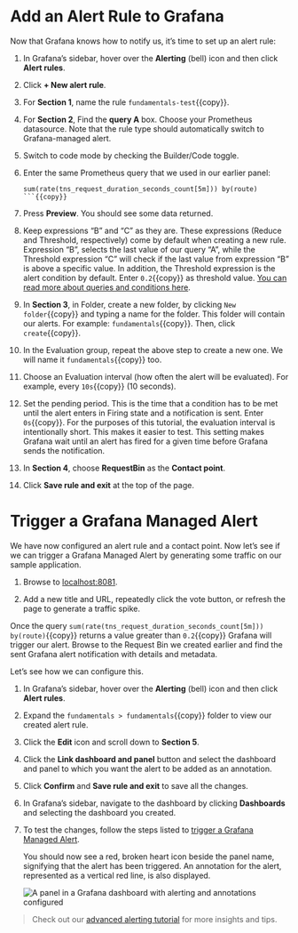 # Add an Alert Rule to Grafana

Now that Grafana knows how to notify us, it’s time to set up an alert rule:

1. In Grafana’s sidebar, hover over the **Alerting** (bell) icon and then click **Alert rules**.

1. Click **+ New alert rule**.

1. For **Section 1**, name the rule `fundamentals-test`{{copy}}.

1. For **Section 2**, Find the **query A** box. Choose your Prometheus datasource. Note that the rule type should automatically switch to Grafana-managed alert.

1. Switch to code mode by checking the Builder/Code toggle.

1. Enter the same Prometheus query that we used in our earlier panel:

   ```
   sum(rate(tns_request_duration_seconds_count[5m])) by(route)
   ```{{copy}}

1. Press **Preview**. You should see some data returned.

1. Keep expressions “B” and “C” as they are. These expressions (Reduce and Threshold, respectively) come by default when creating a new rule. Expression “B”, selects the last value of our query “A”, while the Threshold expression “C” will check if the last value from expression “B” is above a specific value. In addition, the Threshold expression is the alert condition by default. Enter `0.2`{{copy}} as threshold value. [You can read more about queries and conditions here](https://grafana.com/docs/grafana/latest/alerting/fundamentals/alert-rules/queries-conditions/#expression-queries).

1. In **Section 3**, in Folder, create a new folder, by clicking `New folder`{{copy}} and typing a name for the folder. This folder will contain our alerts. For example: `fundamentals`{{copy}}. Then, click `create`{{copy}}.

1. In the Evaluation group, repeat the above step to create a new one. We will name it `fundamentals`{{copy}} too.

1. Choose an Evaluation interval (how often the alert will be evaluated). For example, every `10s`{{copy}} (10 seconds).

1. Set the pending period. This is the time that a condition has to be met until the alert enters in Firing state and a notification is sent. Enter `0s`{{copy}}. For the purposes of this tutorial, the evaluation interval is intentionally short. This makes it easier to test. This setting makes Grafana wait until an alert has fired for a given time before Grafana sends the notification.

1. In **Section 4**, choose **RequestBin** as the **Contact point**.

1. Click **Save rule and exit** at the top of the page.

# Trigger a Grafana Managed Alert

We have now configured an alert rule and a contact point. Now let’s see if we can trigger a Grafana Managed Alert by generating some traffic on our sample application.

1. Browse to [localhost:8081]({{TRAFFIC_HOST1_8081}}).

1. Add a new title and URL, repeatedly click the vote button, or refresh the page to generate a traffic spike.

Once the query `sum(rate(tns_request_duration_seconds_count[5m])) by(route)`{{copy}} returns a value greater than `0.2`{{copy}} Grafana will trigger our alert. Browse to the Request Bin we created earlier and find the sent Grafana alert notification with details and metadata.

Let’s see how we can configure this.

1. In Grafana’s sidebar, hover over the **Alerting** (bell) icon and then click **Alert rules**.

1. Expand the `fundamentals > fundamentals`{{copy}} folder to view our created alert rule.

1. Click the **Edit** icon and scroll down to **Section 5**.

1. Click the **Link dashboard and panel** button and select the dashboard and panel to which you want the alert to be added as an annotation.

1. Click **Confirm** and **Save rule and exit** to save all the changes.

1. In Grafana’s sidebar, navigate to the dashboard by clicking **Dashboards** and selecting the dashboard you created.

1. To test the changes, follow the steps listed to [trigger a Grafana Managed Alert](https://grafana.com#trigger-a-grafana-managed-alert).

   You should now see a red, broken heart icon beside the panel name, signifying that the alert has been triggered. An annotation for the alert, represented as a vertical red line, is also displayed.

   ![A panel in a Grafana dashboard with alerting and annotations configured](https://grafana.com/media/tutorials/grafana-alert-on-dashboard.png)

> Check out our [advanced alerting tutorial](http://grafana.com/tutorials/alerting-get-started-pt2/) for more insights and tips.
